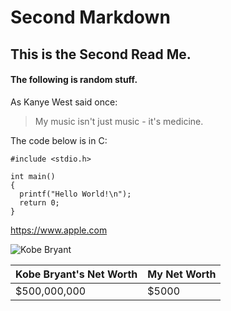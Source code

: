 # Second Markdown

## This is the Second Read Me.

#### The following is random stuff.

As Kanye West said once:

>My music isn't just music - it's medicine.

The code below is in C:
~~~~
#include <stdio.h>

int main()
{
  printf("Hello World!\n");
  return 0;
}
~~~~

<https://www.apple.com>

![Kobe Bryant](https://upload.wikimedia.org/wikipedia/commons/thumb/0/05/Kobe_Bryant_warming_up.jpg/440px-Kobe_Bryant_warming_up.jpg)

Kobe Bryant's Net Worth | My Net Worth
--- | ---
$500,000,000 | $5000
